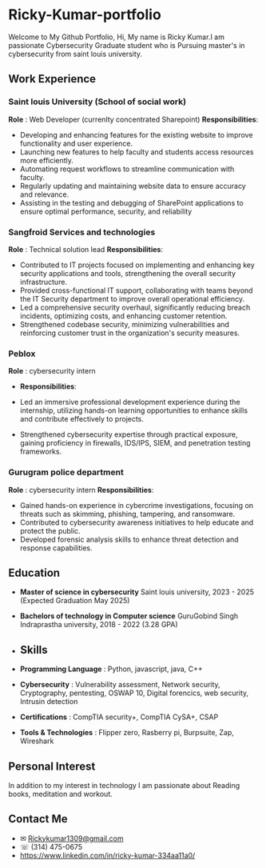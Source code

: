 # Ricky-Kumar-portfolio
Welcome to My Github Portfolio, Hi, My name is Ricky Kumar.I am passionate Cybersecurity Graduate student who is Pursuing master's in cybersecurity from saint louis university.

## Work Experience

### Saint louis University (School of social work)
**Role** : Web Developer (currenlty concentrated Sharepoint)
 **Responsibilities**:

- Developing and enhancing features for the existing website to improve functionality and user experience.
- Launching new features to help faculty and students access resources more efficiently.
- Automating request workflows to streamline communication with faculty.
- Regularly updating and maintaining website data to ensure accuracy and relevance.
- Assisting in the testing and debugging of SharePoint applications to ensure optimal performance, security, and reliability

### Sangfroid Services and technologies
**Role** : Technical solution lead
 **Responsibilities**:

- Contributed to IT projects focused on implementing and enhancing key security applications and tools, strengthening the overall security infrastructure.  
- Provided cross-functional IT support, collaborating with teams beyond the IT Security department to improve overall operational efficiency.  
- Led a comprehensive security overhaul, significantly reducing breach incidents, optimizing costs, and enhancing customer retention.  
- Strengthened codebase security, minimizing vulnerabilities and reinforcing customer trust in the organization's security measures.

### Peblox
**Role** : cybersecurity intern
- **Responsibilities**:

- Led an immersive professional development experience during the internship, utilizing hands-on learning opportunities to enhance skills and contribute effectively to projects.  
- Strengthened cybersecurity expertise through practical exposure, gaining proficiency in firewalls, IDS/IPS, SIEM, and penetration testing frameworks.

### Gurugram police department
**Role** : cybersecurity intern
 **Responsibilities**:

- Gained hands-on experience in cybercrime investigations, focusing on threats such as skimming, phishing, tampering, and ransomware.  
- Contributed to cybersecurity awareness initiatives to help educate and protect the public.  
- Developed forensic analysis skills to enhance threat detection and response capabilities.

## Education

- **Master of science in cybersecurity**
Saint louis university, 2023 - 2025 (Expected Graduation May 2025)

- **Bachelors of technology in Computer science**
GuruGobind Singh Indraprastha university, 2018 - 2022 (3.28 GPA)

- ## Skills

- **Programming Language** : Python, javascript, java, C++
- **Cybersecurity** : Vulnerability assessment, Network security, Cryptography, pentesting, OSWAP 10, Digital forencics, web security, Intrusin detection
- **Certifications** : CompTIA security+, CompTIA CySA+, CSAP
- **Tools & Technologies** : Flipper zero, Rasberry pi, Burpsuite, Zap, Wireshark

## Personal Interest

In addition to my interest in technology I am passionate about Reading books, meditation and workout.

## Contact Me
- ✉ Rickykumar1309@gmail.com
- ☏ (314) 475-0675
- https://www.linkedin.com/in/ricky-kumar-334aa11a0/



